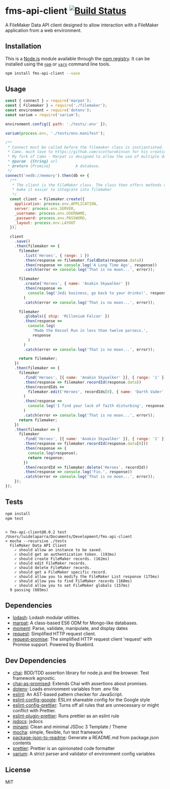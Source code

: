 # fms-api-client [![Build Status](https://travis-ci.org/Luidog/fms-api-client.png?branch=master)](https://travis-ci.org/Luidog/fms-api-client)

A FileMaker Data API client designed to allow interaction with a FileMaker application from a web environment.

## Installation

This is a [Node.js](https://nodejs.org/) module available through the 
[npm registry](https://www.npmjs.com/). It can be installed using the 
[`npm`](https://docs.npmjs.com/getting-started/installing-npm-packages-locally)
or 
[`yarn`](https://yarnpkg.com/en/)
command line tools.

```sh
npm install fms-api-client --save
```

## Usage

```js
const { connect } = require('marpat');
const { Filemaker } = require('./filemaker');
const environment = require('dotenv');
const varium = require('varium');

environment.config({ path: './tests/.env' });

varium(process.env, './tests/env.manifest');

/**
 * Connect must be called before the filemaker class is instiantiated. This connect uses Marpat. Marpat is a fork of
 * Camo. much love to https://github.com/scottwrobinson for his creation and maintenance of Camo.
 * My fork of Camo - Marpat is designed to allow the use of multiple datastores with the focus on encrypted storage.
 * @param  {String} url
 * @return {Promise}           A database.
 */
connect('nedb://memory').then(db => {
  /**
   * The client is the FileMaker class. The class then offers methods designed to
   * make it easier to integrate into filemaker
   */
  const client = Filemaker.create({
    application: process.env.APPLICATION,
    server: process.env.SERVER,
    _username: process.env.USERNAME,
    _password: process.env.PASSWORD,
    _layout: process.env.LAYOUT
  });

  client
    .save()
    .then(filemaker => {
      filemaker
        .list('Heroes', { range: 1 })
        .then(response => filemaker.fieldData(response.data))
        .then(response => console.log('A Long Time Ago', response))
        .catch(error => console.log('That is no moon...', error));

      filemaker
        .create('Heroes', { name: 'Anakin Skywalker' })
        .then(response =>
          console.log('Jedi business, go back to your drinks!', response)
        )
        .catch(error => console.log('That is no moon...', error));

      filemaker
        .globals({ ship: 'Millenium Falcon' })
        .then(response =>
          console.log(
            'Made the Kessel Run in less than twelve parsecs.',
            response
          )
        )
        .catch(error => console.log('That is no moon...', error));

      return filemaker;
    })
    .then(filemaker => {
      filemaker
        .find('Heroes', [{ name: 'Anakin Skywalker' }], { range: '1' })
        .then(response => filemaker.recordId(response.data))
        .then(recordIds =>
          filemaker.edit('Heroes', recordIds[0], { name: 'Darth Vader' })
        )
        .then(response =>
          console.log('I find your lack of faith disturbing', response)
        )
        .catch(error => console.log('That is no moon...', error));
      return filemaker;
    })
    .then(filemaker => {
      filemaker
        .find('Heroes', [{ name: 'Anakin Skywalker' }], { range: '1' })
        .then(response => filemaker.recordId(response.data[0]))
        .then(response => {
          console.log(response);
          return response;
        })
        .then(recordId => filemaker.delete('Heroes', recordId))
        .then(response => console.log('Fin.', response))
        .catch(error => console.log('That is no moon...', error));
    });
});

```

## Tests

```sh
npm install
npm test
```
```

> fms-api-client@0.0.2 test /Users/luidelaparra/Documents/Development/fms-api-client
> mocha --recursive ./tests
  FileMaker Data API Client
    ✓ should allow an instance to be saved.
    ✓ should get an authentication token. (193ms)
    ✓ should create FileMaker records. (162ms)
    ✓ should edit FileMaker records.
    ✓ should delete FileMaker records.
    ✓ should get a FileMaker specific record.
    ✓ should allow you to modify the FileMaker List response (175ms)
    ✓ should allow you to find FileMaker records (160ms)
    ✓ should allow you to set FileMaker globals (157ms)
  9 passing (885ms)

```

## Dependencies

- [lodash](https://ghub.io/lodash): Lodash modular utilities.
- [marpat](https://ghub.io/marpat): A class-based ES6 ODM for Mongo-like databases.
- [moment](https://ghub.io/moment): Parse, validate, manipulate, and display dates
- [request](https://ghub.io/request): Simplified HTTP request client.
- [request-promise](https://ghub.io/request-promise): The simplified HTTP request client &#39;request&#39; with Promise support. Powered by Bluebird.

## Dev Dependencies

- [chai](https://ghub.io/chai): BDD/TDD assertion library for node.js and the browser. Test framework agnostic.
- [chai-as-promised](https://ghub.io/chai-as-promised): Extends Chai with assertions about promises.
- [dotenv](https://ghub.io/dotenv): Loads environment variables from .env file
- [eslint](https://ghub.io/eslint): An AST-based pattern checker for JavaScript.
- [eslint-config-google](https://ghub.io/eslint-config-google): ESLint shareable config for the Google style
- [eslint-config-prettier](https://ghub.io/eslint-config-prettier): Turns off all rules that are unnecessary or might conflict with Prettier.
- [eslint-plugin-prettier](https://ghub.io/eslint-plugin-prettier): Runs prettier as an eslint rule
- [jsdocs](https://ghub.io/jsdocs): jsdocs
- [minami](https://ghub.io/minami): Clean and minimal JSDoc 3 Template / Theme
- [mocha](https://ghub.io/mocha): simple, flexible, fun test framework
- [package-json-to-readme](https://ghub.io/package-json-to-readme): Generate a README.md from package.json contents
- [prettier](https://ghub.io/prettier): Prettier is an opinionated code formatter
- [varium](https://ghub.io/varium): A strict parser and validator of environment config variables

## License

MIT

